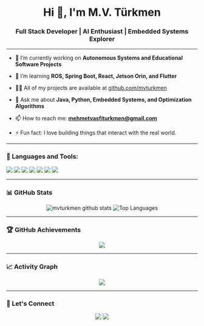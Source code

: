 <h1 align="center">Hi 👋, I'm M.V. Türkmen</h1>
<h3 align="center">Full Stack Developer | AI Enthusiast | Embedded Systems Explorer</h3>

---

- 🔭 I’m currently working on **Autonomous Systems and Educational Software Projects**

- 🌱 I’m learning **ROS, Spring Boot, React, Jetson Orin, and Flutter**

- 👨‍💻 All of my projects are available at [github.com/mvturkmen](https://github.com/mvturkmen)

- 💬 Ask me about **Java, Python, Embedded Systems, and Optimization Algorithms**

- 📫 How to reach me: **mehmetvasfiturkmen@gmail.com**

- ⚡ Fun fact: I love building things that interact with the real world.

---

### 🧰 Languages and Tools:
<p>
  <img src="https://img.shields.io/badge/Java-ED8B00?style=for-the-badge&logo=java&logoColor=white"/>
  <img src="https://img.shields.io/badge/Spring-6DB33F?style=for-the-badge&logo=spring&logoColor=white"/>
  <img src="https://img.shields.io/badge/React-20232A?style=for-the-badge&logo=react&logoColor=61DAFB"/>
  <img src="https://img.shields.io/badge/Python-3776AB?style=for-the-badge&logo=python&logoColor=white"/>
  <img src="https://img.shields.io/badge/Jetson-76B900?style=for-the-badge&logo=nvidia&logoColor=white"/>
  <img src="https://img.shields.io/badge/Flutter-02569B?style=for-the-badge&logo=flutter&logoColor=white"/>
  <img src="https://img.shields.io/badge/SQLite-07405E?style=for-the-badge&logo=sqlite&logoColor=white"/>
</p>

---

### 📊 GitHub Stats
<p align="center">
  <img src="https://github-readme-stats.vercel.app/api?username=mvturkmen&show_icons=true&theme=radical" alt="mvturkmen github stats" />
  <img src="https://github-readme-stats.vercel.app/api/top-langs/?username=mvturkmen&layout=compact&theme=radical" alt="Top Languages" />
</p>

---

### 🏆 GitHub Achievements
<p align="center">
  <img src="https://github-profile-trophy.vercel.app/?username=mvturkmen&theme=darkhub&no-frame=true&column=7" />
</p>

---

### 📈 Activity Graph
<p align="center">
  <img src="https://github-readme-activity-graph.vercel.app/graph?username=mvturkmen&theme=dracula" />
</p>

---

### 🙌 Let's Connect
<p align="center">
  <a href="mailto:mehmetvasfiturkmen@gmail.com"><img src="https://img.shields.io/badge/Gmail-D14836?style=for-the-badge&logo=gmail&logoColor=white" /></a>
  <a href="https://linkedin.com/in/mvturkmen"><img src="https://img.shields.io/badge/LinkedIn-0077B5?style=for-the-badge&logo=linkedin&logoColor=white" /></a>
</p>
